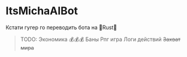 # ItsMichaAIBot
Кстати гугер го переводить бота на 🚀Rust🚀

> TODO:
Экономика 💰💰💰
Баны
Рпг игра
Логи действий
~~Захват мира~~
